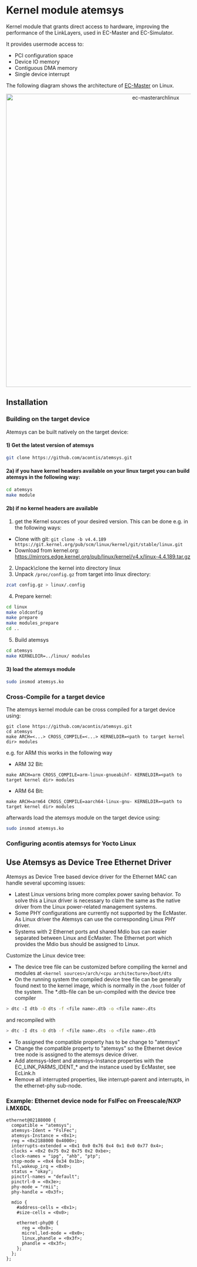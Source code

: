 # Kernel module atemsys

Kernel module that grants direct access to hardware, improving the performance of the LinkLayers, used in EC-Master and EC-Simulator.

It provides usermode access to:
- PCI configuration space
- Device IO memory
- Contiguous DMA memory
- Single device interrupt

The following diagram shows the architecture of [EC-Master](https://www.acontis.com/en/ethercat-master.html) on Linux.

<p align="center">
<img src="https://github.com/acontis/atemsys/blob/main/ec-masterarchlinux.png" alt="ec-masterarchlinux" width="800">
</p>


## Installation
### Building on the target device
Atemsys can be built natively on the target device:
#### 1) Get the latest version of atemsys
```bash
git clone https://github.com/acontis/atemsys.git
```
#### 2a) if you have kernel headers available on your linux target you can build atemsys in the following way:
```bash
cd atemsys
make module
```
#### 2b) if no kernel headers are available
1) get the Kernel sources of your desired version. This can be done e.g. in the following ways:
- Clone with git: `git clone -b v4.4.189 https://git.kernel.org/pub/scm/linux/kernel/git/stable/linux.git`
- Download from kernel.org: https://mirrors.edge.kernel.org/pub/linux/kernel/v4.x/linux-4.4.189.tar.gz
2) Unpack\clone the kernel into directory linux
3) Unpack `/proc/config.gz` from target into linux directory:
```bash
zcat config.gz > linux/.config
```
4) Prepare kernel:
```bash
cd linux
make oldconfig
make prepare
make modules_prepare
cd ..
```
5) Build atemsys
```bash
cd atemsys
make KERNELDIR=../linux/ modules
```

#### 3) load the atemsys module
```bash
sudo insmod atemsys.ko
```

### Cross-Compile for a target device
The atemsys kernel module can be cross compiled for a target device using:
```
git clone https://github.com/acontis/atemsys.git
cd atemsys
make ARCH=<...> CROSS_COMPILE=<...> KERNELDIR=<path to target kernel dir> modules
```
e.g. for ARM this works in the following way
- ARM 32 Bit:
```
make ARCH=arm CROSS_COMPILE=arm-linux-gnueabihf- KERNELDIR=<path to target kernel dir> modules
```
- ARM 64 Bit:
```
make ARCH=arm64 CROSS_COMPILE=aarch64-linux-gnu- KERNELDIR=<path to target kernel dir> modules
```

afterwards load the atemsys module on the target device using:
```bash
sudo insmod atemsys.ko
```

### Configuring acontis atemsys for Yocto Linux


## Use Atemsys as Device Tree Ethernet Driver
Atemsys as Device Tree based device driver for the Ethernet MAC can handle several upcoming issues:
- Latest Linux versions bring more complex power saving behavior. To solve this a Linux driver is necessary to claim the same as the native driver from the Linux power-related management systems.
- Some PHY configurations are currently not supported by the EcMaster. As Linux driver the Atemsys can use the corresponding Linux PHY driver.
- Systems with 2 Ethernet ports and shared Mdio bus can easier separated between Linux and EcMaster. The Ethernet port which provides the Mdio bus should be assigned to Linux. 

Customize the Linux device tree:
- The device tree file can be customized before compiling the kernel and modules at `<kernel sources>/arch/<cpu architecture>/boot/dts`
- On the running system the compiled device tree file can be generally found next to the kernel image, which is normally in the `/boot` folder of the system. The \*.dtb-file can be un-compiled with the device tree compiler
```bash
> dtc -I dtb -O dts -f <file name>.dtb -o <file name>.dts
```
and recompiled with
```bash
> dtc -I dts -O dtb -f <file name>.dts -o <file name>.dtb
```

- To assigned the compatible property has to be change to "atemsys"
- Change the compatible property to "atemsys" so the Ethernet device tree node is assigned to the atemsys device driver.
- Add atemsys-Ident and atemsys-Instance properties with the EC_LINK_PARMS_IDENT_* and the instance used by EcMaster, see EcLink.h
- Remove all interrupted properties, like interrupt-parent and interrupts, in the ethernet-phy sub-node. 

### Example: Ethernet device node for FslFec on Freescale/NXP i.MX6DL
```
ethernet@02188000 {
  compatible = "atemsys";
  atemsys-Ident = "FslFec";
  atemsys-Instance = <0x1>;
  reg = <0x2188000 0x4000>;
  interrupts-extended = <0x1 0x0 0x76 0x4 0x1 0x0 0x77 0x4>;
  clocks = <0x2 0x75 0x2 0x75 0x2 0xbe>;
  clock-names = "ipg", "ahb", "ptp";
  stop-mode = <0x4 0x34 0x1b>;
  fsl,wakeup_irq = <0x0>;
  status = "okay";
  pinctrl-names = "default";
  pinctrl-0 = <0x3e>;
  phy-mode = "rmii";
  phy-handle = <0x3f>; 
 
  mdio {
    #address-cells = <0x1>;
    #size-cells = <0x0>; 
 
    ethernet-phy@0 {
      reg = <0x0>;
      micrel,led-mode = <0x0>;
      linux,phandle = <0x3f>;
      phandle = <0x3f>;
    };
  };
};
```



